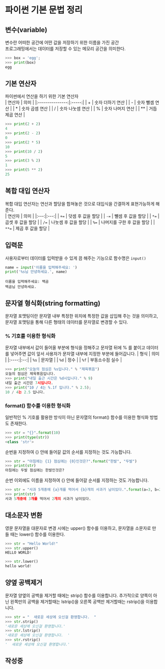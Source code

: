 # 파이썬 기본 문법 정리

## 변수(variable)
변수란 어떠한 공간에 어떤 값을 저장하기 위한 이름을 가진 공간</br>
프로그래밍에서는 데이터를 저장할 수 있는 메모리 공간을 의미한다.
```python
>>> box = 'egg';
>>> print(box)
egg
```

## 기본 연산자
파이썬에서 연산을 하기 위한 기본 연산자</br>
|       연산자       |  의미   |
|:---------------:|:-----:|
| + | 숫자 더하기 연산 |
| - | 숫자 뺄셈 연산 |
| * | 숫자 곱셈 연산 |
| / | 숫자 나눗셈 연산 |
| % | 숫자 나머지 연산 |
| ** | 거듭제곱 연산 |
```python
>>> print(2 + 2)
4
>>> print(2 - 2)
0
>>> print(2 * 5)
10
>>> print(10 / 2)
5
>>> print(3 % 2)
1
>>> print(5 ** 2)
25
```

## 복합 대입 연산자
복합 대입 연산자는 연산과 할당을 합쳐놓은 것으로 대입식을 간결하게 표현가능하게 해준다.</br>
| 연산자 | 의미 |
|:---:|:---:|
| `+=` | 덧셈 후 값을 할당 |
| `-=` | 뺄셈 후 값을 할당 |
| `*=` | 곱셋 후 값을 할당 |
| `/=` | 나눗셈 후 값을 할당 |
| `%=` | 나머지를 구한 후 값을 할당 |
| `**=` | 제곱 후 값을 할당 |

## 입력문
사용자로부터 데이터를 입력받을 수 있게 끔 해주는 기능으로 함수명은 `input()`
```python
name = input('이름을 입력해주세요: ')
print('%s님 안녕하세요.', name)
```
```shell
이름을 입력해주세요: 백곰
백곰님 안녕하세요.
```

## 문자열 형식화(string formatting)
문자열 포맷팅이란 문자열 내부 특정한 위치에 특정한 값을 삽입해 주는 것을 의미하고, 문자열 포맷팅을 통해 다른 형태의 데이터를 문자열로 변경할 수 있다.

### % 기호를 이용한 형식화
문자열 내부에서 값이 들어올 부분에 형식을 정해주고 문자열 뒤에 % 를 붙이고 데이터를 넣어주면 값이 앞서 사용자가 문자열 내부에 지정한 부분에 들어갑니다.
|  형식  | 의미 |
|:----:|:--:|
| `%s` | 문자열 |
| `%d` |  정수  |
| `%f` | 부동소수점 실수 |
```python
>>> print("오늘의 점심은 %s입니다." % "제육볶음")
오늘의 점심은 제육볶음입니다.
>>> print("내일 출근 시간은 %d시입니다." % 9)
내일 출근 시간은 7시입니다.
>>> print("10 / 4는 %.1f 입니다." % 2.5);
10 / 4는 2.5 입니다.
```

### format() 함수를 이용한 형식화
일반적인 % 기호를 활용한 방식이 아닌 문자열의 format() 함수를 이용한 형식화 방법도 존재한다.
```python
>>> str = "{}".format(10)
>>> print(type(str))
<class 'str'>
```
순번을 지정하여 {} 안에 들어갈 값의 순서를 지정하는 것도 가능합니다.
```python
>>> str = "아침에는 {1} 점심에는 {0}인것은?".format("한발", "두발")
>>> print(str)
아침에는 두발 점심에는 한발인것은?
```
순번 이외에도 이름을 지정하여 {} 안에 들어갈 순서를 지정하는 것도 가능합니다.
```python
>>> str = "사과 5개중에 {a}개를 먹어서 {b}개의 사과가 남이있다.".format(a=3, b=2)
>>> print(str)
사과 5개중에 3개를 먹어서 2개의 사과가 남이있다.
```

## 대소문자 변환
영문 문자열을 대문자로 변경 시에는 upper() 함수를 이용하고, 문자열을 소문자로 만들 때는 lower() 함수를 이용한다.
```python
>>> str = "Hello World!"
>>> str.upper()
HELLO WORLD!
```
```python
>>> str.lower()
hello world!
```

## 양옆 공백제거
문자열 양옆의 공백을 제거할 때에는 strip() 함수를 이용합니다. 추가적으로 양쪽이 아닌 
왼쪽만의 공백을 제거할때는 lstrip()을 오른쪽 공백만 제거할때는 rstrip()을 이용합니다.
```python
>>> str = "  새로운 세상에 오신걸 환영합니다.  "
>>> str.strip()
'새로운 세상에 오신걸 환영합니다.'
>>> str.lstrip()
'새로운 세상에 오신걸 환영합니다.  '
>>> str.rstrip()
'  새로운 세상에 오신걸 환영합니다.'
```

## 작성중

<Comment />